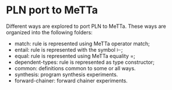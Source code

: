 # PLN port to MeTTa

Different ways are explored to port PLN to MeTTa.  These ways are
organized into the following folders:

- match: rule is represented using MeTTa operator match;
- entail: rule is represented with the symbol ⊢;
- equal: rule is represented using MeTTa equality =;
- dependent-types: rule is represented as type constructor;
- common: definitions common to some or all ways.
- synthesis: program synthesis experiments.
- forward-chainer: forward chainer experiments.
